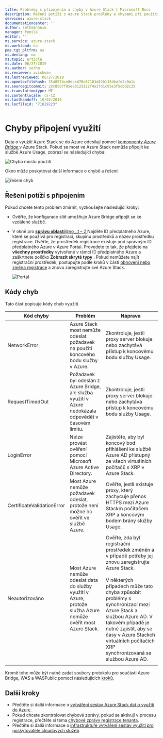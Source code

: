 ```yaml
---
title: Problémy s připojením a chyby v Azure Stack | Microsoft Docs
description: Řešení potíží s Azure Stack problémy a chybami při použití.
services: azure-stack
documentationcenter: ''
author: sethmanheim
manager: femila
editor: ''
ms.service: azure-stack
ms.workload: na
pms.tgt_pltfrm: na
ms.devlang: na
ms.topic: article
ms.date: 06/27/2019
ms.author: sethm
ms.reviewer: avishwan
ms.lastreviewed: 06/27/2019
ms.openlocfilehash: 3548574ce8ece470c67101d42b115dbafe2c9a1c
ms.sourcegitcommit: 28c8567f85ea3123122f4a27d1c95e3f5cbd2c25
ms.translationtype: MT
ms.contentlocale: cs-CZ
ms.lasthandoff: 10/02/2019
ms.locfileid: "71829223"
---
```

# <a name="usage-connectivity-errors"></a>Chyby připojení využití

Data o využití Azure Stack se do Azure odesílají pomocí [komponenty *Azure Bridge* ](azure-stack-usage-reporting.md) v Azure Stack. Pokud se most ve Azure Stack nemůže připojit ke službě Azure Usage, zobrazí se následující chyba:

![Chyba mostu použití](media/azure-stack-usage-issues/usageerror2.png)

Okno může poskytovat další informace o chybě a řešení:

![řešení chyb](media/azure-stack-usage-issues/usageerror3.png)

## <a name="resolve-connectivity-issues"></a>Řešení potíží s připojením

Pokud chcete tento problém zmírnit, vyzkoušejte následující kroky:

- Ověřte, že konfigurace sítě umožňuje Azure Bridge připojit se ke vzdálené službě.

- V okně pro [ **správu oblastí**@no__t – 2 ](azure-stack-registration.md#verify-azure-stack-registration) Najděte ID předplatného Azure, které se používá pro registraci, skupinu prostředků a název prostředku registrace. Ověřte, že prostředek registrace existuje pod správným ID předplatného Azure v Azure Portal. Provedete to tak, že přejdete na **všechny prostředky** vytvořené v rámci ID předplatného Azure a zaškrtnete políčko **Zobrazit skryté typy** . Pokud nemůžete najít registrační prostředek, postupujte podle kroků v části [obnovení nebo změna registrace](azure-stack-registration.md#renew-or-change-registration) a znovu zaregistrujte své Azure Stack.

  ![Portál](media/azure-stack-usage-issues/stackres.png)

## <a name="error-codes"></a>Kódy chyb

Tato část popisuje kódy chyb využití.

| Kód chyby                 | Problém                                                                                                                                             | Náprava                                                                                                                                                                                                                                                                                        |
|----------------------------|---------------------------------------------------------------------------------------------------------------------------------------------------|----------------------------------------------------------------------------------------------------------------------------------------------------------------------------------------------------------------------------------------------------------------------------------------------------|
| NetworkError               | Azure Stack most nemůže odeslat požadavek na použití koncového bodu služby v Azure.                                                            | Zkontroluje, jestli proxy server blokuje nebo zachytává přístup k koncovému bodu služby Usage.                                                                                                                                                                                                             |
| RequestTimedOut            | Požadavek byl odeslán z Azure Bridge, ale služba využití v Azure nedokázala odpovědět v časovém limitu.                             | Zkontroluje, jestli proxy server blokuje nebo zachytává přístup k koncovému bodu služby Usage.                                                                                                                                                                                                                        |
| LoginError                 | Nelze provést ověření pomocí Microsoft Azure Active Directory.                                                                                                             | Zajistěte, aby byl koncový bod přihlášení ke službě Azure AD přístupný ze všech virtuálních počítačů s XRP v Azure Stack.                                                                                                                                                                                                                     |
| CertificateValidationError | Most Azure nemůže požadavek odeslat, protože není možné ho ověřit ve službě Azure.                                    | Ověřte, jestli existuje proxy, který zachycuje přenos HTTPS mezi Azure Stackm počítačem XRP a koncovým bodem brány služby Usage.                                                                                                                                                                                      |
| Neautorizováno               | Most Azure nemůže odeslat data do služby využití v Azure, protože služba Azure nemůže ověřit most Azure Stack. | Ověřte, zda byl registrační prostředek změněn a v případě potřeby jej znovu zaregistrujte Azure Stack. <br><br> V některých případech může tato chyba způsobit problémy s synchronizací mezi Azure Stack a službou Azure AD. V takovém případě je nutné zajistit, aby se časy v Azure Stackch virtuálních počítačích XRP synchronizovaná se službou Azure AD. |
|                            |                                                                                                                                                   |                                                                                                                                                                                                                                                                                                    |

Kromě toho může být nutné zadat soubory protokolu pro součásti Azure Bridge, WAS a WASPublic pomocí následujících [kroků](azure-stack-configure-on-demand-diagnostic-log-collection.md#using-pep-to-collect-diagnostic-logs).

## <a name="next-steps"></a>Další kroky

- Přečtěte si další informace o [vytváření sestav Azure Stack dat o využití do Azure](azure-stack-usage-reporting.md).
- Pokud chcete zkontrolovat chybové zprávy, pokud se aktivují v procesu registrace, přečtěte si téma [chybové zprávy registrace tenanta](azure-stack-registration-errors.md).
- Přečtěte si další informace o [infrastruktuře vytváření sestav využití pro poskytovatele cloudových služeb](azure-stack-csp-ref-infrastructure.md).

